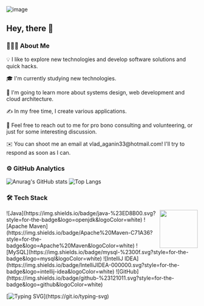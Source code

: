 ![image](https://github.com/somecapo/somecapo/assets/137711790/361fb6d9-c32c-4d3c-a490-409e4bbb9234) <h2>Hey, there 👋</h2>


<h3>👨🏻‍💻  About Me</h3>
<p>💡  I like to explore new technologies and develop software solutions and quick hacks.</p>
<p>🎓  I'm currently studying new technologies.</p>
<p>🌱  I'm going to learn more about systems design, web development and cloud architecture.</p>
<p>✍️  In my free time, I create various applications.</p>
<p>💬  Feel free to reach out to me for pro bono consulting and volunteering, or just for some interesting discussion.</p>
<p>✉️  You can shoot me an email at vlad_aganin33@hotmail.com! I'll try to respond as soon as I can.</p>

<h3>⚙️  GitHub Analytics</h3>


![Anurag's GitHub stats](https://github-readme-stats.vercel.app/api?username=somecapo&theme=default&show_icons=true)
![Top Langs](https://github-readme-stats.vercel.app/api/top-langs/?username=somecapo&layout=compact)

<h3>🛠  Tech Stack</h3>



<img align="right" width="100" height="100" src="![image](https://github.com/somecapo/somecapo/assets/137711790/17492df0-924d-4802-bff1-a9fbfbeeba0f)">
![Java](https://img.shields.io/badge/java-%23ED8B00.svg?style=for-the-badge&logo=openjdk&logoColor=white)
![Apache Maven](https://img.shields.io/badge/Apache%20Maven-C71A36?style=for-the-badge&logo=Apache%20Maven&logoColor=white)
![MySQL](https://img.shields.io/badge/mysql-%2300f.svg?style=for-the-badge&logo=mysql&logoColor=white)
![IntelliJ IDEA](https://img.shields.io/badge/IntelliJIDEA-000000.svg?style=for-the-badge&logo=intellij-idea&logoColor=white)
![GitHub](https://img.shields.io/badge/github-%23121011.svg?style=for-the-badge&logo=github&logoColor=white)











[![Typing SVG](https://readme-typing-svg.demolab.com?font=&size=23&pause=1000&color=2F80ED&width=435&lines=Thank+you+for+coming!)](https://git.io/typing-svg)


